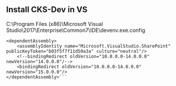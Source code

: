 ## Install CKS-Dev in VS

C:\Program Files (x86)\Microsoft Visual Studio\2017\Enterprise\Common7\IDE\devenv.exe.config

```
<dependentAssembly>
    <assemblyIdentity name="Microsoft.VisualStudio.SharePoint" publicKeyToken="b03f5f7f11d50a3a" culture="neutral"/>
    <!--bindingRedirect oldVersion="10.0.0.0-14.0.0.0" newVersion="14.0.0.0"/-->
    <bindingRedirect oldVersion="10.0.0.0-14.0.0.0" newVersion="15.0.0.0"/>
</dependentAssembly>```